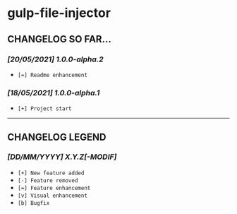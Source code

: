# gulp-file-injector

## CHANGELOG SO FAR...

### *[20/05/2021] 1.0.0-alpha.2*
* `[=] Readme enhancement`

### *[18/05/2021] 1.0.0-alpha.1*
* `[+] Project start`

***

## CHANGELOG LEGEND

### *[DD/MM/YYYY] X.Y.Z[-MODIF]*
*  `[+] New feature added`
*  `[-] Feature removed`
*  `[=] Feature enhancement`
*  `[v] Visual enhancement`
*  `[b] Bugfix`

